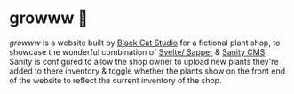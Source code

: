 # growww :seedling:

*growww* is a website built by [Black Cat Studio](https://blkcatstudio.com) for a fictional plant shop, to showcase the wonderful combination of [Svelte/ Sapper](https://sapper.svelte.dev/) & [Sanity CMS](https://www.sanity.io/). Sanity is configured to allow the shop owner to upload new plants they're added to there inventory & toggle whether the plants show on the front end of the website to reflect the current inventory of the shop. 
